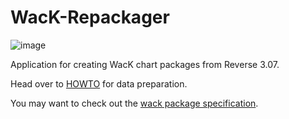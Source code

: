 # WacK-Repackager

![image](https://github.com/muskit/WacK-Repackager/assets/15199219/bb3e4def-5411-481d-9b64-98d4fea80bd7)

Application for creating WacK chart packages from Reverse 3.07.

Head over to [HOWTO](HOWTO.md) for data preparation.

You may want to check out the [wack package specification](https://github.com/muskit/wack-format).
